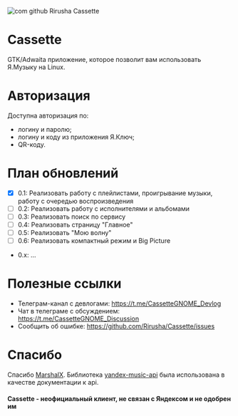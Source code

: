 ![com github Rirusha Cassette](https://raw.githubusercontent.com/Rirusha/Cassette/f3d8b175098498ccef5d693b720f7b47ae8a9052/data/icons/hicolor/scalable/apps/com.github.Rirusha.Cassette.svg)


# Cassette

GTK/Adwaita приложение, которое позволит вам использовать Я.Музыку на Linux.

# Авторизация
Доступна авторизация по:
* логину и паролю;
* логину и коду из приложения Я.Ключ;
* QR-коду.

# План обновлений
* [X] 0.1: Реализовать работу с плейлистами, проигрывание музыки, работу с очередью воспроизведения
* [ ] 0.2: Реализовать работу с исполнителями и альбомами
* [ ] 0.3: Реализовать поиск по сервису
* [ ] 0.4: Реализовать страницу "Главное"
* [ ] 0.5: Реализовать "Мою волну"
* [ ] 0.6: Реализовать компактный режим и Big Picture
* 0.x: ...

# Полезные ссылки
* Телеграм-канал с девлогами: https://t.me/CassetteGNOME_Devlog
* Чат в телеграме с обсуждением: https://t.me/CassetteGNOME_Discussion
* Сообщить об ошибке: https://github.com/Rirusha/Cassette/issues

# Спасибо
Спасибо [MarshalX](https://github.com/MarshalX). Библиотека [yandex-music-api](https://github.com/MarshalX/yandex-music-api) была использована в качестве документации к api.

#### Cassette - неофициальный клиент, не связан с Яндексом и не одобрен им
